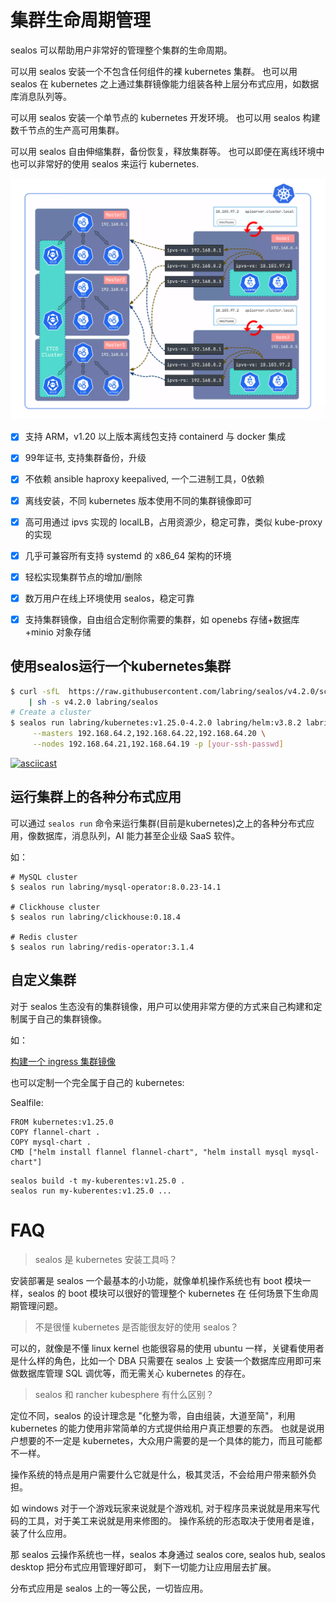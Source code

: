 

# 集群生命周期管理

sealos 可以帮助用户非常好的管理整个集群的生命周期。

可以用 sealos 安装一个不包含任何组件的裸 kubernetes 集群。
也可以用 sealos 在 kubernetes 之上通过集群镜像能力组装各种上层分布式应用，如数据库消息队列等。

可以用 sealos 安装一个单节点的 kubernetes 开发环境。
也可以用 sealos 构建数千节点的生产高可用集群。

可以用 sealos 自由伸缩集群，备份恢复，释放集群等。
也可以即便在离线环境中也可以非常好的使用 sealos 来运行 kubernetes.

![](images/sealos.webp)

- [x] 支持 ARM，v1.20 以上版本离线包支持 containerd 与 docker 集成
- [x] 99年证书, 支持集群备份，升级
- [x] 不依赖 ansible haproxy keepalived, 一个二进制工具，0依赖
- [x] 离线安装，不同 kubernetes 版本使用不同的集群镜像即可
- [x] 高可用通过 ipvs 实现的 localLB，占用资源少，稳定可靠，类似 kube-proxy 的实现
- [x] 几乎可兼容所有支持 systemd 的 x86_64 架构的环境
- [x] 轻松实现集群节点的增加/删除
- [x] 数万用户在线上环境使用 sealos，稳定可靠
- [x] 支持集群镜像，自由组合定制你需要的集群，如 openebs 存储+数据库+minio 对象存储



## 使用sealos运行一个kubernetes集群

```bash
$ curl -sfL  https://raw.githubusercontent.com/labring/sealos/v4.2.0/scripts/install.sh \
    | sh -s v4.2.0 labring/sealos
# Create a cluster
$ sealos run labring/kubernetes:v1.25.0-4.2.0 labring/helm:v3.8.2 labring/calico:v3.24.1 \
     --masters 192.168.64.2,192.168.64.22,192.168.64.20 \
     --nodes 192.168.64.21,192.168.64.19 -p [your-ssh-passwd]
```

[![asciicast](https://asciinema.org/a/519263.svg)](https://asciinema.org/a/519263?speed=3)



## 运行集群上的各种分布式应用

可以通过 `sealos run` 命令来运行集群(目前是kubernetes)之上的各种分布式应用，像数据库，消息队列，AI 能力甚至企业级 SaaS 软件。

如：

```shell
# MySQL cluster
$ sealos run labring/mysql-operator:8.0.23-14.1

# Clickhouse cluster
$ sealos run labring/clickhouse:0.18.4

# Redis cluster
$ sealos run labring/redis-operator:3.1.4
```

## 自定义集群

对于 sealos 生态没有的集群镜像，用户可以使用非常方便的方式来自己构建和定制属于自己的集群镜像。

如：

[构建一个 ingress 集群镜像](https://www.sealos.io/docs/getting-started/build-example-cloudimage)

也可以定制一个完全属于自己的 kubernetes:

Sealfile:
```shell
FROM kubernetes:v1.25.0
COPY flannel-chart .
COPY mysql-chart .
CMD ["helm install flannel flannel-chart", "helm install mysql mysql-chart"]
```

```shell
sealos build -t my-kuberentes:v1.25.0 .
sealos run my-kuberentes:v1.25.0 ...
```



# FAQ

> sealos 是 kubernetes 安装工具吗？

安装部署是 sealos 一个最基本的小功能，就像单机操作系统也有 boot 模块一样，sealos 的 boot 模块可以很好的管理整个 kubernetes 在
任何场景下生命周期管理问题。

> 不是很懂 kubernetes 是否能很友好的使用 sealos？

可以的，就像是不懂 linux kernel 也能很容易的使用 ubuntu 一样，关键看使用者是什么样的角色，比如一个 DBA 只需要在 sealos 上
安装一个数据库应用即可来做数据库管理 SQL 调优等，而无需关心 kubernetes 的存在。

> sealos 和 rancher kubesphere 有什么区别？

定位不同，sealos 的设计理念是 "化整为零，自由组装，大道至简"，利用 kubernetes 的能力使用非常简单的方式提供给用户真正想要的东西。
也就是说用户想要的不一定是 kubernetes，大众用户需要的是一个具体的能力，而且可能都不一样。

操作系统的特点是用户需要什么它就是什么，极其灵活，不会给用户带来额外负担。

如 windows 对于一个游戏玩家来说就是个游戏机, 对于程序员来说就是用来写代码的工具，对于美工来说就是用来修图的。 操作系统的形态取决于使用者是谁，装了什么应用。

那 sealos 云操作系统也一样，sealos 本身通过 sealos core, sealos hub, sealos desktop 把分布式应用管理好即可， 剩下一切能力让应用层去扩展。

分布式应用是 sealos 上的一等公民，一切皆应用。

